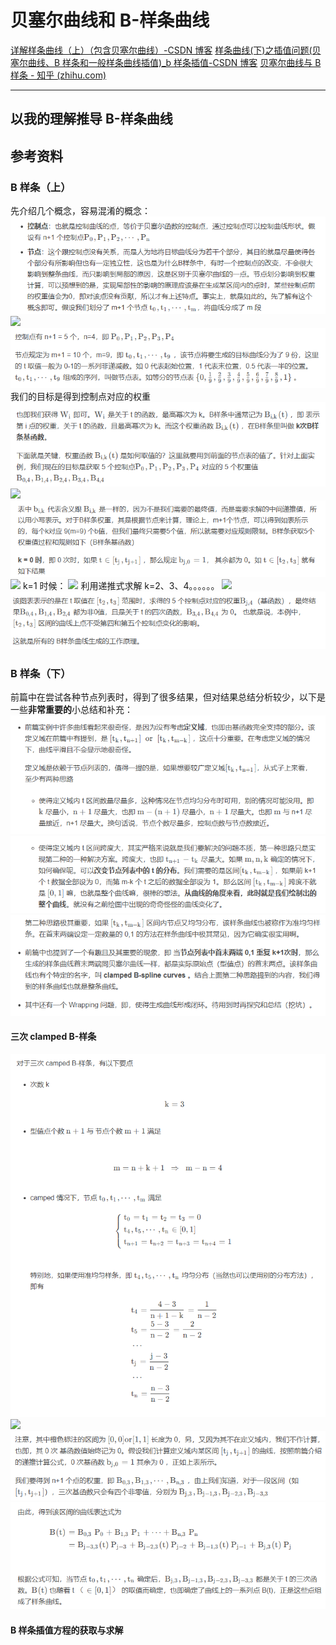 # 贝塞尔曲线和 B-样条曲线

[详解样条曲线（上）（包含贝塞尔曲线）-CSDN 博客](https://blog.csdn.net/deepsprings/article/details/107828889)
[样条曲线(下)之插值问题(贝塞尔曲线、B 样条和一般样条曲线插值)\_b 样条插值-CSDN 博客](https://blog.csdn.net/deepsprings/article/details/107881698)
[贝塞尔曲线与 B 样条 - 知乎 (zhihu.com)](https://zhuanlan.zhihu.com/p/369753167)

---

## 以我的理解推导 B-样条曲线

## 参考资料

### B 样条（上）

先介绍几个概念，容易混淆的概念：
![](pic/Pasted%20image%2020240402163819.png)
![](https://img-blog.csdnimg.cn/20200806001326759.png)
![](pic/Pasted%20image%2020240402163956.png)
我们的目标是得到控制点对应的权重
![](pic/Pasted%20image%2020240402164125.png)
![](https://img-blog.csdnimg.cn/20200806001338484.png)
![](pic/Pasted%20image%2020240402164612.png)
![](https://img-blog.csdnimg.cn/20200806001352787.png)
k=1 时候：
![](https://img-blog.csdnimg.cn/2020080600143221.png)
利用递推式求解 k=2、3、4。。。。。。
![](https://img-blog.csdnimg.cn/20200806001447169.png)
![](pic/Pasted%20image%2020240402165202.png)

### B 样条（下）

前篇中在尝试各种节点列表时，得到了很多结果，但对结果总结分析较少，以下是一些**非常重要的**小总结和补充：
![](pic/Pasted%20image%2020240402172346.png)
![](pic/Pasted%20image%2020240402172554.png)
![](pic/Pasted%20image%2020240402172703.png)

#### 三次 clamped B-样条

![](pic/Pasted%20image%2020240402193745.png)
![](https://img-blog.csdnimg.cn/20200808162750593.png)
![](pic/Pasted%20image%2020240402193834.png)
![](pic/Pasted%20image%2020240402193911.png)

#### B 样条插值方程的获取与求解

